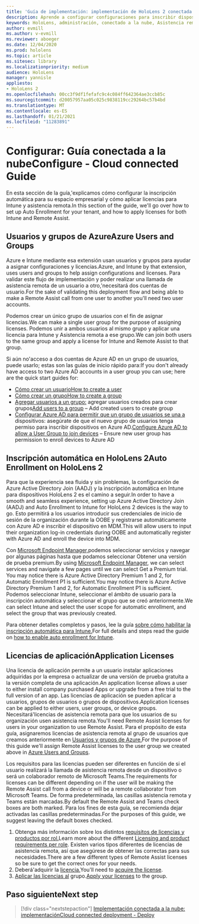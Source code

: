```yaml
---
title: 'Guía de implementación: implementación de HoloLens 2 conectada en la nube a escala con asistencia remota: configurar'
description: Aprende a configurar configuraciones para inscribir dispositivos HoloLens a través de una red conectada a la nube a escala con asistencia remota.
keywords: HoloLens, administración, conectado a la nube, Asistencia remota, AAD, Azure AD, MDM, Administración de dispositivos móviles
author: evmill
ms.author: v-evmill
ms.reviewer: aboeger
ms.date: 12/04/2020
ms.prod: hololens
ms.topic: article
ms.sitesec: library
ms.localizationpriority: medium
audience: HoloLens
manager: yannisle
appliesto:
- HoloLens 2
ms.openlocfilehash: 00cc3f9df1fefafc9c4c084ff642364ae3ccb85c
ms.sourcegitcommit: d20057957aa05c025c9838119cc29264bc57b4bd
ms.translationtype: MT
ms.contentlocale: es-ES
ms.lasthandoff: 01/21/2021
ms.locfileid: "11283891"
---
```

# <span data-ttu-id="77c71-104">Configurar: Guía conectada a la nube</span><span class="sxs-lookup"><span data-stu-id="77c71-104">Configure - Cloud connected Guide</span></span>

<span data-ttu-id="77c71-105">En esta sección de la guía,&#39;explicamos cómo configurar la inscripción automática para su espacio empresarial y cómo aplicar licencias para Intune y asistencia remota.</span><span class="sxs-lookup"><span data-stu-id="77c71-105">In this section of the guide, we&#39;ll go over how to set up Auto Enrollment for your tenant, and how to apply licenses for both Intune and Remote Assist.</span></span>

## <span data-ttu-id="77c71-106">Usuarios y grupos de Azure</span><span class="sxs-lookup"><span data-stu-id="77c71-106">Azure Users and Groups</span></span>

<span data-ttu-id="77c71-107">Azure e Intune mediante esa extensión usan usuarios y grupos para ayudar a asignar configuraciones y licencias.</span><span class="sxs-lookup"><span data-stu-id="77c71-107">Azure, and Intune by that extension, uses users and groups to help assign configurations and licenses.</span></span> <span data-ttu-id="77c71-108">Para validar este flujo de implementación y poder realizar una llamada de asistencia remota de un usuario a otro,&#39;necesitará dos cuentas de usuario.</span><span class="sxs-lookup"><span data-stu-id="77c71-108">For the sake of validating this deployment flow and being able to make a Remote Assist call from one user to another you&#39;ll need two user accounts.</span></span>

<span data-ttu-id="77c71-109">Podemos crear un único grupo de usuarios con el fin de asignar licencias.</span><span class="sxs-lookup"><span data-stu-id="77c71-109">We can make a single user group for the purpose of assigning licenses.</span></span> <span data-ttu-id="77c71-110">Podemos unir a ambos usuarios al mismo grupo y aplicar una licencia para Intune y Asistencia remota a ese grupo.</span><span class="sxs-lookup"><span data-stu-id="77c71-110">We can join both users to the same group and apply a license for Intune and Remote Assist to that group.</span></span>

<span data-ttu-id="77c71-111">Si aún no&#39;acceso a dos cuentas de Azure AD en un grupo de usuarios, puede usarlo; estas son las guías de inicio rápido para:</span><span class="sxs-lookup"><span data-stu-id="77c71-111">If you don&#39;t already have access to two Azure AD accounts in a user group you can use; here are the quick start guides for:</span></span>

- [<span data-ttu-id="77c71-112">Cómo crear un usuario</span><span class="sxs-lookup"><span data-stu-id="77c71-112">How to create a user</span></span>](https://docs.microsoft.com/mem/intune/fundamentals/quickstart-create-user)
- [<span data-ttu-id="77c71-113">Cómo crear un grupo</span><span class="sxs-lookup"><span data-stu-id="77c71-113">How to create a group</span></span>](https://docs.microsoft.com/mem/intune/fundamentals/quickstart-create-group)
- <span data-ttu-id="77c71-114">[Agregar usuarios a un grupo:](https://docs.microsoft.com/azure/active-directory/fundamentals/active-directory-groups-members-azure-portal) agregar usuarios creados para crear grupos</span><span class="sxs-lookup"><span data-stu-id="77c71-114">[Add users to a group](https://docs.microsoft.com/azure/active-directory/fundamentals/active-directory-groups-members-azure-portal) – Add created users to create group</span></span>
- <span data-ttu-id="77c71-115">[Configurar Azure AD para permitir que un grupo de usuarios se una a](https://docs.microsoft.com/azure/active-directory/devices/azureadjoin-plan#configure-your-device-settings) dispositivos: asegúrate de que el nuevo grupo de usuarios tenga permiso para inscribir dispositivos en Azure AD.</span><span class="sxs-lookup"><span data-stu-id="77c71-115">[Configure Azure AD to allow a User Group to join devices](https://docs.microsoft.com/azure/active-directory/devices/azureadjoin-plan#configure-your-device-settings) – Ensure new user group has permission to enroll devices to Azure AD</span></span>

## <span data-ttu-id="77c71-116">Inscripción automática en HoloLens 2</span><span class="sxs-lookup"><span data-stu-id="77c71-116">Auto Enrollment on HoloLens 2</span></span>

<span data-ttu-id="77c71-117">Para que la experiencia sea fluida y sin problemas, la configuración de Azure Active Directory Join (AADJ) y la inscripción automática en Intune para dispositivos HoloLens 2 es el camino a seguir.</span><span class="sxs-lookup"><span data-stu-id="77c71-117">In order to have a smooth and seamless experience, setting up Azure Active Directory Join (AADJ) and Auto Enrollment to Intune for HoloLens 2 devices is the way to go.</span></span> <span data-ttu-id="77c71-118">Esto permitirá a los usuarios introducir sus credenciales de inicio de sesión de la organización durante la OOBE y registrarse automáticamente con Azure AD e inscribir el dispositivo en MDM.</span><span class="sxs-lookup"><span data-stu-id="77c71-118">This will allow users to input their organization log-in credentials during OOBE and automatically register with Azure AD and enroll the device into MDM.</span></span>

<span data-ttu-id="77c71-119">Con [Microsoft Endpoint Manager,](https://endpoint.microsoft.com/#home)podemos seleccionar servicios y navegar por algunas páginas hasta que podamos seleccionar Obtener una versión de prueba premium.</span><span class="sxs-lookup"><span data-stu-id="77c71-119">By using [Microsoft Endpoint Manager](https://endpoint.microsoft.com/#home), we can select services and navigate a few pages until we can select Get a Premium trial.</span></span> <span data-ttu-id="77c71-120">You may notice there is Azure Active Directory Premium 1 and 2, for Automatic Enrollment P1 is sufficient.</span><span class="sxs-lookup"><span data-stu-id="77c71-120">You may notice there is Azure Active Directory Premium 1 and 2, for Automatic Enrollment P1 is sufficient.</span></span> <span data-ttu-id="77c71-121">Podemos seleccionar Intune, seleccionar el ámbito de usuario para la inscripción automática y seleccionar el grupo que se creó anteriormente.</span><span class="sxs-lookup"><span data-stu-id="77c71-121">We can select Intune and select the user scope for automatic enrollment, and select the group that was previously created.</span></span>

<span data-ttu-id="77c71-122">Para obtener detalles completos y pasos, lee la guía [sobre cómo habilitar la inscripción automática para Intune.](https://docs.microsoft.com/mem/intune/enrollment/quickstart-setup-auto-enrollment)</span><span class="sxs-lookup"><span data-stu-id="77c71-122">For full details and steps read the guide on [how to enable auto enrollment for Intune](https://docs.microsoft.com/mem/intune/enrollment/quickstart-setup-auto-enrollment).</span></span>

## <span data-ttu-id="77c71-123">Licencias de aplicación</span><span class="sxs-lookup"><span data-stu-id="77c71-123">Application Licenses</span></span>

<span data-ttu-id="77c71-124">Una licencia de aplicación permite a un usuario instalar aplicaciones adquiridas por la empresa o actualizar de una versión de prueba gratuita a la versión completa de una aplicación.</span><span class="sxs-lookup"><span data-stu-id="77c71-124">An application license allows a user to either install company purchased Apps or upgrade from a free trial to the full version of an app.</span></span> <span data-ttu-id="77c71-125">Las licencias de aplicación se pueden aplicar a usuarios, grupos de usuarios o grupos de dispositivos.</span><span class="sxs-lookup"><span data-stu-id="77c71-125">Application licenses can be applied to either users, user groups, or device groups.</span></span> <span data-ttu-id="77c71-126">Necesitará&#39;licencias de asistencia remota para que los usuarios de su organización usen asistencia remota.</span><span class="sxs-lookup"><span data-stu-id="77c71-126">You&#39;ll need Remote Assist licenses for users in your organization to use Remote Assist.</span></span> <span data-ttu-id="77c71-127">Para el propósito de esta guía, asignaremos licencias de asistencia remota al grupo de usuarios que creamos anteriormente en [Usuarios y grupos de Azure.](hololens2-cloud-connected-configure.md#azure-users-and-groups)</span><span class="sxs-lookup"><span data-stu-id="77c71-127">For the purpose of this guide we'll assign Remote Assist licenses to the user group we created above in [Azure Users and Groups](hololens2-cloud-connected-configure.md#azure-users-and-groups).</span></span>

<span data-ttu-id="77c71-128">Los requisitos para las licencias pueden ser diferentes en función de si el usuario realizará la llamada de asistencia remota desde un dispositivo o será un colaborador remoto de Microsoft Teams.</span><span class="sxs-lookup"><span data-stu-id="77c71-128">The requirements for licenses can be different depending on if the user will be making the Remote Assist call from a device or will be a remote collaborator from Microsoft Teams.</span></span> <span data-ttu-id="77c71-129">De forma predeterminada, las casillas asistencia remota y Teams están marcadas.</span><span class="sxs-lookup"><span data-stu-id="77c71-129">By default the Remote Assist and Teams check boxes are both marked.</span></span> <span data-ttu-id="77c71-130">Para los fines de esta guía, se recomienda dejar activadas las casillas predeterminadas.</span><span class="sxs-lookup"><span data-stu-id="77c71-130">For the purposes of this guide, we suggest leaving the default boxes checked.</span></span>

1. <span data-ttu-id="77c71-131">Obtenga más información sobre los distintos [requisitos de licencias y productos por rol.](https://docs.microsoft.com/dynamics365/mixed-reality/remote-assist/requirements#licensing-and-product-requirements-per-role)</span><span class="sxs-lookup"><span data-stu-id="77c71-131">Learn more about the different [Licensing and product requirements per role](https://docs.microsoft.com/dynamics365/mixed-reality/remote-assist/requirements#licensing-and-product-requirements-per-role).</span></span> <span data-ttu-id="77c71-132">Existen varios tipos diferentes de licencias de asistencia remota, así que asegúrese de obtener las correctas para sus necesidades.</span><span class="sxs-lookup"><span data-stu-id="77c71-132">There are a few different types of Remote Assist licenses so be sure to get the correct ones for your needs.</span></span>
2. <span data-ttu-id="77c71-133">Deberá&#39;adquirir la [licencia.](https://docs.microsoft.com/dynamics365/mixed-reality/remote-assist/buy-remote-assist)</span><span class="sxs-lookup"><span data-stu-id="77c71-133">You&#39;ll need to [acquire the license](https://docs.microsoft.com/dynamics365/mixed-reality/remote-assist/buy-remote-assist).</span></span>
3. <span data-ttu-id="77c71-134">[Aplicar las licencias al](https://docs.microsoft.com/dynamics365/mixed-reality/remote-assist/deploy-remote-assist) grupo.</span><span class="sxs-lookup"><span data-stu-id="77c71-134">[Apply your licenses](https://docs.microsoft.com/dynamics365/mixed-reality/remote-assist/deploy-remote-assist) to the group.</span></span>

## <span data-ttu-id="77c71-135">Paso siguiente</span><span class="sxs-lookup"><span data-stu-id="77c71-135">Next step</span></span>

> [!div class="nextstepaction"]
> [<span data-ttu-id="77c71-136">Implementación conectada a la nube: implementación</span><span class="sxs-lookup"><span data-stu-id="77c71-136">Cloud connected deployment - Deploy</span></span>](hololens2-cloud-connected-deploy.md)